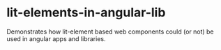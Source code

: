 # lit-elements-in-angular-lib
Demonstrates how lit-element based web components could (or not) be used in angular apps and libraries.

